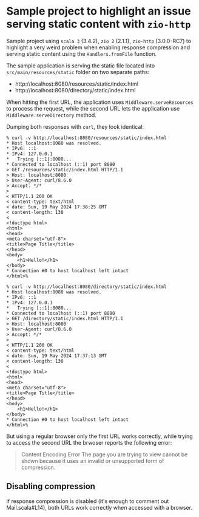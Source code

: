 # Sample project to highlight an issue serving static content with `zio-http`

Sample project using `scala 3` (3.4.2), `zio 2` (2.1.1), `zio-http` (3.0.0-RC7) to highlight a very weird problem when enabling response compression and serving static content using the `Handlers.fromFile` function.

The sample application is serving the static file located into `src/main/resources/static` folder on two separate paths:
- http://localhost:8080/resources/static/index.html
- http://localhost:8080/directory/static/index.html

When hitting the first URL, the application uses `Middleware.serveResources` to process the request, while the second URL lets the application use `Middleware.serveDirectory` method.

Dumping both responses with `curl`, they look identical:
```
% curl -v http://localhost:8080/resources/static/index.html
* Host localhost:8080 was resolved.
* IPv6: ::1
* IPv4: 127.0.0.1
*   Trying [::1]:8080...
* Connected to localhost (::1) port 8080
> GET /resources/static/index.html HTTP/1.1
> Host: localhost:8080
> User-Agent: curl/8.6.0
> Accept: */*
> 
< HTTP/1.1 200 OK
< content-type: text/html
< date: Sun, 19 May 2024 17:38:25 GMT
< content-length: 130
< 
<!doctype html>
<html>
<head>
<meta charset="utf-8">
<title>Page Title</title>
</head>
<body> 
    <h1>Hello!</h1>
</body>
* Connection #0 to host localhost left intact
</html>%
```

```
% curl -v http://localhost:8080/directory/static/index.html
* Host localhost:8080 was resolved.
* IPv6: ::1
* IPv4: 127.0.0.1
*   Trying [::1]:8080...
* Connected to localhost (::1) port 8080
> GET /directory/static/index.html HTTP/1.1
> Host: localhost:8080
> User-Agent: curl/8.6.0
> Accept: */*
> 
< HTTP/1.1 200 OK
< content-type: text/html
< date: Sun, 19 May 2024 17:37:13 GMT
< content-length: 130
< 
<!doctype html>
<html>
<head>
<meta charset="utf-8">
<title>Page Title</title>
</head>
<body> 
    <h1>Hello!</h1>
</body>
* Connection #0 to host localhost left intact
</html>%
```

But using a regular browser only the first URL works correctly, while trying to access the second URL  the brwoser reports the following error:

> Content Encoding Error
> The page you are trying to view cannot be shown because it uses an invalid or unsupported form of compression.

## Disabling compression

If response compression is disabled (it's enough to comment out Mail.scala#L14), both URLs work correctly when accessed with a browser.

